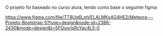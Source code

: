 O projeto foi baseado no curso alura, tendo como base o seguinte figma:

https://www.figma.com/file/TT8Uq6LmVELALMKs4G4HE2/Meteora---Projeto-Bootstrap-5?type=design&node-id=2386-2430&mode=design&t=5FQyorlsRcYac4L5-0
